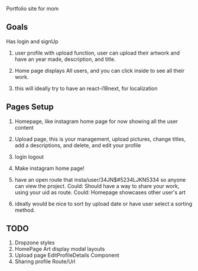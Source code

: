 Portfolio site for mom

## Goals

Has login and signUp

1. user profile with upload function, user can upload their artwork and have an year made, description, and title.

2. Home page displays All users, and you can click inside to see all their work.

3. this will ideally try to have an react-i18next, for localization

## Pages Setup

1. Homepage, like instagram home page for now showing all the user content

2. Upload page, this is your management, upload pictures, change titles, add a descriptions, and delete, and edit your profile
3. login logout

4. Make instagram home page!

5. have an open route that insta/user/34JN\$#5234LJKN5334 so anyone can view the project.
   Could: Should have a way to share your work, using your uid as route.
   Could: Homepage showcases other user's art

6. ideally would be nice to sort by upload date or have user select a sorting method.

## TODO

1. Dropzone styles
2. HomePage Art display modal layouts
3. Upload page EditProfileDetails Component
4. Sharing profile Route/Url
